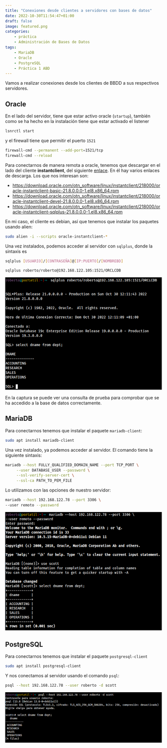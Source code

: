 ```yaml
---
title: "Conexiones desde clientes a servidores con bases de datos"
date: 2022-10-30T11:54:47+01:00
draft: false
image: featured.png
categories:
    - práctica
    - Administración de Bases de Datos
tags:
    - MariaDB
    - Oracle
    - PostgreSQL
    - Práctica 1 ABD
---
```


Vamos a realizar conexiones desde los clientes de BBDD a sus respectivos servidores.

## Oracle

En el lado del servidor, tiene que estar activo oracle (`startup`), también como se ha hecho en la instalación tiene que estar activado el listener

```bash
lsnrctl start
```

 y el firewall tiene que permitir el puerto `1521`

```bash
firewall-cmd --permanent --add-port=1521/tcp
firewall-cmd --reload
```

Para conectarnos de manera remota a oracle, tenemos que descargar en el lado del cliente **instantclient**, del siguiente [enlace](https://www.oracle.com/es/database/technologies/instant-client/linux-x86-64-downloads.html). En él hay varios enlaces de descarga. Los que nos interesan son:

* https://download.oracle.com/otn_software/linux/instantclient/218000/oracle-instantclient-basic-21.8.0.0.0-1.el8.x86_64.rpm
* https://download.oracle.com/otn_software/linux/instantclient/218000/oracle-instantclient-devel-21.8.0.0.0-1.el8.x86_64.rpm
* https://download.oracle.com/otn_software/linux/instantclient/218000/oracle-instantclient-sqlplus-21.8.0.0.0-1.el8.x86_64.rpm

En mi caso, el cliente es debian, así que tenemos que instalar los paquetes usando alien:

```bash
sudo alien -i --scripts oracle-instantclient-*
```

Una vez instalados, podemos acceder al servidor con `sqlplus`, donde la sintaxis es

```bash
sqlplus [USUARIO]/[CONTRASEÑA]@[IP:PUERTO]/[NOMBREBD]
```

```bash
sqlplus roberto/roberto@192.168.122.105:1521/ORCLCDB
```

![oracle](oracle.png)

En la captura se puede ver una consulta de prueba para comprobar que se ha accedido a la base de datos correctamente.

## MariaDB

Para conectarnos tenemos que instalar el paquete `mariadb-client`:

```bash
sudo apt install mariadb-client
```

Una vez instalado, ya podemos acceder al servidor. El comando tiene la siguiente sintaxis:

```bash
mariadb --host FULLY_QUALIFIED_DOMAIN_NAME --port TCP_PORT \
     --user DATABASE_USER --password \
     --ssl-verify-server-cert \
     --ssl-ca PATH_TO_PEM_FILE
```

Lo utilizamos con las opciones de nuestro servidor:

```bash
mariadb --host 192.168.122.78 --port 3306 \
--user remoto --password
```

![mariadb](mariadb.png)

## PostgreSQL

Para conectarnos tenemos que instalar el paquete `postgresql-client`

```bash
sudo apt install postgresql-client
```

Y nos conectamos al servidor usando el comando `psql`:

```bash
psql --host 192.168.122.78 --user roberto -d scott
```

![postgre](postgre.png)